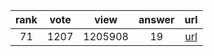 
| rank | vote | view | answer | url |
|:-:|:-:|:-:|:-:|:-:|
|71|1207|1205908|19| [url](http://stackoverflow.com/questions/1450393/how-do-you-read-from-stdin-in-python) |
